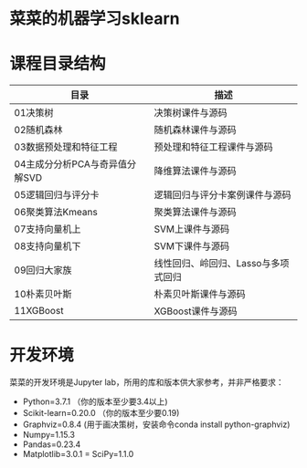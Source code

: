 # 菜菜的机器学习sklearn

# 课程目录结构
目录 | 描述
---- | -----
01决策树 | 决策树课件与源码
02随机森林 | 随机森林课件与源码
03数据预处理和特征工程 | 预处理和特征工程课件与源码
04主成分分析PCA与奇异值分解SVD | 降维算法课件与源码
05逻辑回归与评分卡 | 逻辑回归与评分卡案例课件与源码
06聚类算法Kmeans | 聚类算法课件与源码
07支持向量机上 | SVM上课件与源码
08支持向量机下 | SVM下课件与源码
09回归大家族 | 线性回归、岭回归、Lasso与多项式回归
10朴素贝叶斯 | 朴素贝叶斯课件与源码
11XGBoost | XGBoost课件与源码

# 开发环境
菜菜的开发环境是Jupyter lab，所用的库和版本供大家参考，并非严格要求：
- Python=3.7.1   （你的版本至少要3.4以上)  
- Scikit-learn=0.20.0 （你的版本至少要0.19)  
- Graphviz=0.8.4  (用于画决策树，安装命令conda install python-graphviz)  
- Numpy=1.15.3
- Pandas=0.23.4
- Matplotlib=3.0.1
= SciPy=1.1.0